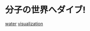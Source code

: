 # 分子の世界へダイブ!

[](https://youtu.be/rj5k7vZjgUY)

[water](water.md) [visualization](visualization.md)






